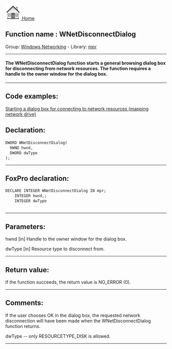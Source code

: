 [<img src="../../images/home.png"> Home ](https://github.com/VFPX/Win32API)  

## Function name : WNetDisconnectDialog
Group: [Windows Networking](../../functions_group.md#Windows_Networking)  -  Library: [mpr](../../libraries.md#mpr)  
***  


#### The WNetDisconnectDialog function starts a general browsing dialog box for disconnecting from network resources. The function requires a handle to the owner window for the dialog box.
***  


## Code examples:
[Starting a dialog box for connecting to network resources (mapping network drive)](../../samples/sample_309.md)  

## Declaration:
```foxpro  
DWORD WNetDisconnectDialog(
  HWND hwnd,
  DWORD dwType
);  
```  
***  


## FoxPro declaration:
```foxpro  
DECLARE INTEGER WNetDisconnectDialog IN mpr;
	INTEGER hwnd,;
	INTEGER dwType
  
```  
***  


## Parameters:
hwnd 
[in] Handle to the owner window for the dialog box. 

dwType 
[in] Resource type to disconnect from.  
***  


## Return value:
If the function succeeds, the return value is NO_ERROR (0).  
***  


## Comments:
If the user chooses OK in the dialog box, the requested network disconnection will have been made when the WNetDisconnectDialog function returns.  
  
dwType -- only RESOURCETYPE_DISK is allowed.  
  
***  


